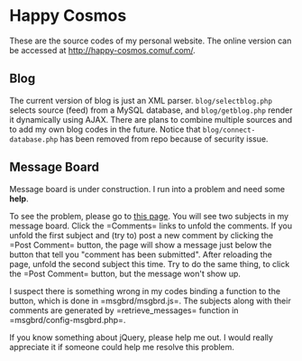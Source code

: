 <!--- -*- eval: (auto-fill-mode); fill-column: 70; -*- -->

Happy Cosmos
============

These are the source codes of my personal website.  The online version
can be accessed at <http://happy-cosmos.comuf.com/>.

Blog
----

The current version of blog is just an XML parser.
`blog/selectblog.php` selects source (feed) from a MySQL database, and
`blog/getblog.php` render it dynamically using AJAX.  There are plans
to combine multiple sources and to add my own blog codes in the
future.  Notice that `blog/connect-database.php` has been removed from
repo because of security issue.

Message Board
-------------

Message board is under construction.  I run into a problem and need
some **help**.

To see the problem, please go to [this
page](http://happy-cosmos.comuf.com/contact.php).  You will see two
subjects in my message board.  Click the =Comments= links to unfold
the comments.  If you unfold the first subject and (try to) post a new
comment by clicking the =Post Comment= button, the page will show a
message just below the button that tell you "comment has been
submitted".  After reloading the page, unfold the second subject this
time.  Try to do the same thing, to click the =Post Comment= button,
but the message won't show up.

I suspect there is something wrong in my codes binding a function to
the button, which is done in =msgbrd/msgbrd.js=.  The subjects along
with their comments are generated by =retrieve_messages= function in
=msgbrd/config-msgbrd.php=.

If you know something about jQuery, please help me out.  I would
really appreciate it if someone could help me resolve this problem.
